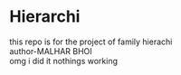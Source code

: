 # Hierarchi
this repo is for the project of family hierachi
<br>author-MALHAR BHOI<br>
omg i did it 
nothings working
